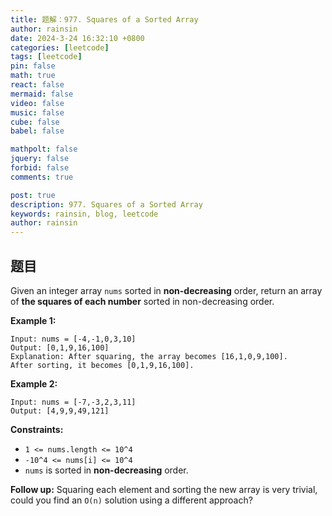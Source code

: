 ```yaml
---
title: 题解：977. Squares of a Sorted Array
author: rainsin
date: 2024-3-24 16:32:10 +0800
categories: [leetcode]
tags: [leetcode]
pin: false
math: true
react: false
mermaid: false
video: false
music: false
cube: false
babel: false

mathpolt: false
jquery: false
forbid: false
comments: true

post: true
description: 977. Squares of a Sorted Array
keywords: rainsin, blog, leetcode
author: rainsin
---
```


## 题目

Given an integer array `nums` sorted in **non-decreasing**  order, return an array of **the squares of each number**  sorted in non-decreasing order.

**Example 1:** 

```
Input: nums = [-4,-1,0,3,10]
Output: [0,1,9,16,100]
Explanation: After squaring, the array becomes [16,1,0,9,100].
After sorting, it becomes [0,1,9,16,100].
```

**Example 2:** 

```
Input: nums = [-7,-3,2,3,11]
Output: [4,9,9,49,121]
```

**Constraints:** 

- `1 <= nums.length <= 10^4`
- `-10^4 <= nums[i] <= 10^4`
- `nums` is sorted in **non-decreasing**  order.

**Follow up:**  Squaring each element and sorting the new array is very trivial, could you find an `O(n)` solution using a different approach?